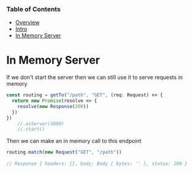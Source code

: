 ### Table of Contents

- [Overview](/http4js)
- [Intro](/http4js/Intro)
- [In Memory Server](/http4js/In-memory)

# In Memory Server

If we don't start the server then we can still use it to serve requests in memory

```typescript
const routing = getTo("/path", "GET", (req: Request) => {
  return new Promise(resolve => {
    resolve(new Response(200))
  })
})
    //.asServer(3000)
    //.start()    
```

Then we can make an in memory call to this endpoint

```typescript
routing.match(new Request("GET", "/path"))
     
// Response { headers: {}, body: Body { bytes: '' }, status: 200 }

```
